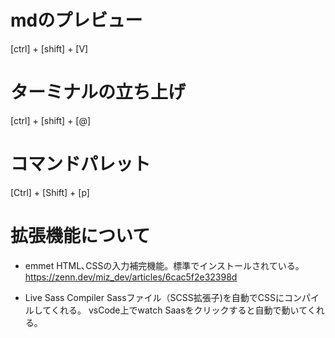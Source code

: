 # mdのプレビュー
[ctrl] + [shift] + [V]

# ターミナルの立ち上げ
[ctrl] + [shift] + [@]

# コマンドパレット
[Ctrl] + [Shift] + [p]

# 拡張機能について

- emmet
HTML､CSSの入力補完機能。標準でインストールされている。
https://zenn.dev/miz_dev/articles/6cac5f2e32398d

- Live Sass Compiler
Sassファイル（SCSS拡張子)を自動でCSSにコンパイルしてくれる。
vsCode上でwatch Saasをクリックすると自動で動いてくれる。


